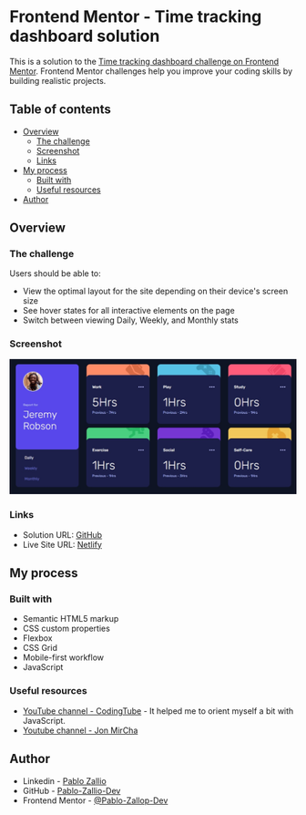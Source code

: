 # Frontend Mentor - Time tracking dashboard solution

This is a solution to the [Time tracking dashboard challenge on Frontend Mentor](https://www.frontendmentor.io/challenges/time-tracking-dashboard-UIQ7167Jw). Frontend Mentor challenges help you improve your coding skills by building realistic projects. 

## Table of contents

- [Overview](#overview)
  - [The challenge](#the-challenge)
  - [Screenshot](#screenshot)
  - [Links](#links)
- [My process](#my-process)
  - [Built with](#built-with)
  - [Useful resources](#useful-resources)
- [Author](#author)


## Overview

### The challenge

Users should be able to:

- View the optimal layout for the site depending on their device's screen size
- See hover states for all interactive elements on the page
- Switch between viewing Daily, Weekly, and Monthly stats

### Screenshot

![](./image-readme.jpg)



### Links

- Solution URL: [GitHub](https://github.com/Pablo-Zallio-Dev/time-tracking)
- Live Site URL: [Netlify](https://tracking-time.netlify.app)

## My process

### Built with

- Semantic HTML5 markup
- CSS custom properties
- Flexbox
- CSS Grid
- Mobile-first workflow
- JavaScript







### Useful resources

- [YouTube channel - CodingTube](https://www.youtube.com/@CodingTube) - It helped me to orient myself a bit with JavaScript.
- [Youtube channel - Jon MirCha](https://www.youtube.com/watch?v=GP8OCiJLeN4&list=PLvq-jIkSeTUZ6QgYYO3MwG9EMqC-KoLXA)


## Author


- Linkedin - [Pablo Zallio](https://www.linkedin.com/in/pablo-damian-zallio-zabala-140b83278/)
- GitHub - [Pablo-Zallio-Dev](https://github.com/Pablo-Zallio-Dev)
- Frontend Mentor - [@Pablo-Zallop-Dev](https://www.frontendmentor.io/profile/Pablo-Zallio-Dev)
